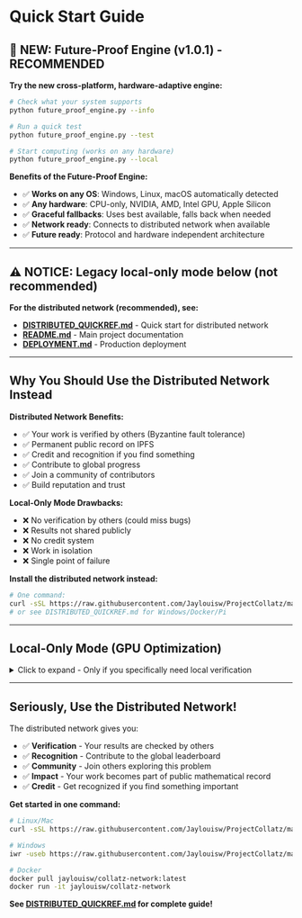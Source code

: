 # Quick Start Guide

## 🚀 NEW: Future-Proof Engine (v1.0.1) - RECOMMENDED

**Try the new cross-platform, hardware-adaptive engine:**

```bash
# Check what your system supports
python future_proof_engine.py --info

# Run a quick test
python future_proof_engine.py --test

# Start computing (works on any hardware)
python future_proof_engine.py --local
```

**Benefits of the Future-Proof Engine:**
- ✅ **Works on any OS**: Windows, Linux, macOS automatically detected
- ✅ **Any hardware**: CPU-only, NVIDIA, AMD, Intel GPU, Apple Silicon
- ✅ **Graceful fallbacks**: Uses best available, falls back when needed
- ✅ **Network ready**: Connects to distributed network when available
- ✅ **Future ready**: Protocol and hardware independent architecture

---

## ⚠️ NOTICE: Legacy local-only mode below (not recommended)

**For the distributed network (recommended), see:**
- **[DISTRIBUTED_QUICKREF.md](DISTRIBUTED_QUICKREF.md)** - Quick start for distributed network
- **[README.md](README.md)** - Main project documentation
- **[DEPLOYMENT.md](DEPLOYMENT.md)** - Production deployment

---

## Why You Should Use the Distributed Network Instead

**Distributed Network Benefits:**
- ✅ Your work is verified by others (Byzantine fault tolerance)
- ✅ Permanent public record on IPFS
- ✅ Credit and recognition if you find something
- ✅ Contribute to global progress
- ✅ Join a community of contributors
- ✅ Build reputation and trust

**Local-Only Mode Drawbacks:**
- ❌ No verification by others (could miss bugs)
- ❌ Results not shared publicly
- ❌ No credit system
- ❌ Work in isolation
- ❌ Single point of failure

**Install the distributed network instead:**
```bash
# One command:
curl -sSL https://raw.githubusercontent.com/Jaylouisw/ProjectCollatz/master/install.sh | bash
# or see DISTRIBUTED_QUICKREF.md for Windows/Docker/Pi
```

---

## Local-Only Mode (GPU Optimization)

<details>
<summary>Click to expand - Only if you specifically need local verification</summary>

### For First-Time Users

### 1. Check System Requirements

**GPU Mode (Recommended):**
```bash
python run_diagnostics.py
```

This checks:
- ✓ Python libraries
- ✓ GPU availability (detects all GPUs)
- ✓ CUDA drivers
- ✓ File permissions

**Multi-GPU Systems:**
- Automatically detected and utilized
- Workload distributed across all GPUs
- Heterogeneous configurations supported

**CPU Mode (Fallback):**
- Just Python 3.8+ required
- No GPU needed

### 2. Install Dependencies

**For GPU Mode:**
```bash
pip install cupy-cuda12x  # or cupy-cuda11x for older CUDA
```

**For CPU Mode:**
```bash
# No extra dependencies needed!
```

### 3. Run the Launcher

```bash
python launcher.py  # Note: OLD launcher, not network_launcher.py
```

**What happens:**
- System checks if optimization is needed
- **First run:** Auto-tuner starts automatically (GPU mode, ~20-30 minutes)
- **Subsequent runs:** Skips optimization if hardware unchanged
- Split-screen shows engine + tuner (GPU mode) or just engine (CPU mode)

**Can I stop it?**
- Press Ctrl+C anytime
- Auto-tuner resumes from saved state next time
- Engine saves progress every 500 billion numbers

### 4. Run a Benchmark (Optional)

After optimization completes:

```bash
python benchmark.py
```

This creates a timestamped JSON file with your system's performance data.

---

## Common Workflows

### Just Want to Run It
```bash
python launcher.py
```
That's it! The launcher handles everything automatically.

### Want Peak Performance
```bash
# 1. Optimize system
python launcher.py
# (Wait for auto-tuner to complete - GPU mode only)

# 2. Run benchmark
python benchmark.py
```

### CPU-Only Mode (No GPU)
```bash
python CollatzEngine.py cpu
```
No optimization needed for CPU mode.

### Check for Problems
```bash
python run_diagnostics.py
```
or
```bash
python launcher.py --diagnostics
```

### Resume Interrupted Optimization
```bash
python launcher.py
```
It automatically detects incomplete optimization and resumes.

---

## Understanding the Output

### Launcher Output (GPU Mode)

```
System Status Check:
  Status: Optimized / Not Optimized / First Run
  Reason: Hardware unchanged / Hardware changed / Never optimized

[ENGINE] Started (PID: 12345)
[TUNER] Started (PID: 12346)  # Only if optimization needed
```

**Split Screen:**
- **Top half:** Collatz Engine (real-time verification)
- **Bottom half:** Auto-Tuner (optimization progress)

### Engine Metrics

```
Total tested: 572,345,678,901,234
Current rate: 9,876,543,210 odd/s
Highest proven: 572,345,678,901,234
```

- **odd/s:** Raw numbers checked per second
- **Highest proven:** Largest number verified to reach 1

### Auto-Tuner Progress

```
[STAGE 1] Binary Search... 
[NEW PEAK] 8,500,000,000 odd/s
[STAGE 2] Fine-tuning...
[STAGE 3] Progressive refinement...
```

Stages take ~20-30 minutes total (GPU mode only).

---

## First Run Timeline

### GPU Mode
1. **Minute 0-1:** System checks, engine starts
2. **Minute 1-2:** Auto-tuner startup (if needed)
3. **Minute 2-15:** Stage 1 binary search
4. **Minute 15-25:** Stage 2 fine-tuning  
5. **Minute 25-30:** Stage 3 refinement
6. **Done:** System optimized, runs at peak performance

### CPU Mode
1. **Minute 0-1:** System checks, engine starts
2. **Done:** No optimization needed, runs immediately

---

## Troubleshooting Quick Fixes

### "CuPy not found"
```bash
pip install cupy-cuda12x
```
or use CPU mode: `python CollatzEngine.py cpu`

### "GPU initialization failed"
1. Update GPU drivers
2. Check CUDA installation
3. Run: `python run_diagnostics.py`
4. Or fallback to CPU mode

### "Permission denied"
- Windows: Run as administrator
- Linux: Check folder permissions or use sudo

### Config file errors
- Engine auto-recovers with defaults
- Check `error_log.json` for details
- Delete corrupted files (they'll be recreated)

### Auto-tuner stuck/crashed
- Press Ctrl+C
- Run `python launcher.py` again
- It auto-resumes from saved state

---

## What Files Get Created?

**During normal operation:**
- `collatz_config.json` - Progress state
- `gpu_tuning.json` - Optimal settings (GPU mode)
- `optimization_state.json` - Optimization status
- `error_log.json` - Error history (if any errors occur)

**When you run diagnostics:**
- `diagnostic_report.json` - System health check

**When you run benchmark:**
- `benchmark_results_YYYYMMDD_HHMMSS.json` - Performance data

**All these files:**
- Stay on your computer (not uploaded anywhere)
- Can be safely deleted (they'll be recreated)
- Are in `.gitignore` (won't be committed to git)

---

## Performance & Optimizations

### What Makes This Fast?

**GPU Mode (10+ billion/sec):**
- ✅ Branchless GPU kernel (20-40% faster than naive approach)
- ✅ Multi-GPU support (linear scaling)
- ✅ Adaptive auto-tuner (finds optimal settings)
- ✅ 128-bit arithmetic (no precision loss)

**CPU Mode:**
- ✅ All-core parallelism (8 cores = 8x speed)
- ✅ Efficient even number handling
- ✅ Low-priority execution (doesn't slow your computer)

### Why Not Even Faster?

**We prioritize verification integrity:**
- ❌ No intermediate step skipping
- ❌ No speculative computation
- ❌ Full cycle detection maintained

**Some optimizations were intentionally avoided:**
1. **Odd-to-odd skipping** - Would be 5x faster but skip verification steps
2. **Multi-step batching** - Would be 2-3x faster but compromise cycle detection
3. **SIMD vectorization** - Actually 2x slower due to overhead (tested!)

**See [README.md#technical-optimizations](README.md#technical-optimizations) for full details.**

---

## Advanced Usage

### Force Fresh Optimization
```bash
# Delete optimization state
del optimization_state.json     # Windows
rm optimization_state.json      # Linux/Mac

# Run launcher (will re-optimize)
python launcher.py
```

### Run Without Launcher
```bash
# Engine only (no auto-tuner)
python CollatzEngine.py

# Auto-tuner only
python auto_tuner.py
```

### Check Optimization Status
Open `optimization_state.json` to see:
- Hardware fingerprint
- Optimization completion status
- Last update timestamp

---

## Getting Help

1. **Check error log:** `error_log.json`
2. **Run diagnostics:** `python run_diagnostics.py`
3. **Read troubleshooting:** `ERROR_HANDLING.md`
4. **Check documentation:** `README.md`
5. **Open an issue:** Include diagnostic report and error log

---

## Next Steps

Once you're running:
- Let it run! Verification continues indefinitely
- Check back for new peak rates
- Run benchmarks to compare configurations
- Share results (see `CONTRIBUTING.md`)
- Try different hardware if available

**Most important:** Have fun exploring the Collatz Conjecture! 🚀

</details>

---

## Seriously, Use the Distributed Network!

The distributed network gives you:
- ✅ **Verification** - Your results are checked by others
- ✅ **Recognition** - Contribute to the global leaderboard
- ✅ **Community** - Join others exploring this problem
- ✅ **Impact** - Your work becomes part of public mathematical record
- ✅ **Credit** - Get recognized if you find something important

**Get started in one command:**

```bash
# Linux/Mac
curl -sSL https://raw.githubusercontent.com/Jaylouisw/ProjectCollatz/master/install.sh | bash

# Windows
iwr -useb https://raw.githubusercontent.com/Jaylouisw/ProjectCollatz/master/install.ps1 | iex

# Docker
docker pull jaylouisw/collatz-network:latest
docker run -it jaylouisw/collatz-network
```

**See [DISTRIBUTED_QUICKREF.md](DISTRIBUTED_QUICKREF.md) for complete guide!**
